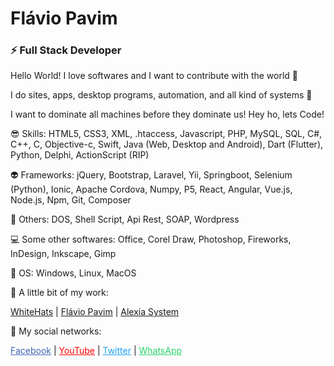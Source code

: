 # Flávio Pavim
### ⚡ Full Stack Developer

Hello World! I love softwares and I want to contribute with the world 🦾

I do sites, apps, desktop programs, automation, and all kind of systems 🤖


I want to dominate all machines before they dominate us! Hey ho, lets Code!


😎 Skills: HTML5, CSS3, XML, .htaccess, Javascript, PHP, MySQL, SQL, C#, C++, C, Objective-c, Swift, Java (Web, Desktop and Android), Dart (Flutter), Python, Delphi, ActionScript (RIP)

👽 Frameworks: jQuery, Bootstrap, Laravel, Yii, Springboot, Selenium (Python), Ionic, Apache Cordova, Numpy, P5, React, Angular, Vue.js, Node.js, Npm, Git, Composer

👾 Others: DOS, Shell Script, Api Rest, SOAP, Wordpress

💻 Some other softwares: Office, Corel Draw, Photoshop, Fireworks, InDesign, Inkscape, Gimp

🐧 OS: Windows, Linux, MacOS

🌱 A little bit of my work:

<a href="https://whitehats.com.br" target="_blank">WhiteHats</a> | 
<a href="https://flaviopavim.com.br" target="_blank">Flávio Pavim</a> | 
<a href="https://alexiasystem.com.br" target="_blank">Alexia System</a>

💬 My social networks:

<a href="https://facebook.com/rockandhack" target="_blank" style="color: #4267B2">Facebook</a> | 
<a href="https://youtube.com/flaviopavim" target="_blank" style="color: #ff0000">YouTube</a> | 
<a href="https://twitter.com/pavimFlavio" target="_blank" style="color: #1da1f2">Twitter</a> | 
<a href="https://wa.me/5518997307933" target="_blank" style="color: #25D366">WhatsApp</a>

<!--
- 🔭 I’m currently working on ...
- 🌱 I’m currently learning ...
- 👯 I’m looking to collaborate on ...
- 🤔 I’m looking for help with ...
- 💬 Ask me about ...
- 📫 How to reach me: ...
- 😄 Pronouns: ...
- ⚡ Fun fact: ...
- 👋
-->
